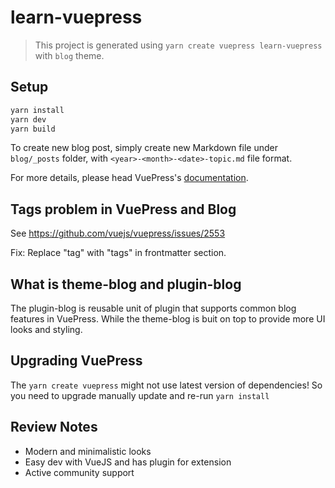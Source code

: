 # learn-vuepress

> This project is generated using `yarn create vuepress learn-vuepress` with `blog` theme.

## Setup

```bash
yarn install
yarn dev
yarn build
```

To create new blog post, simply create new Markdown file under `blog/_posts` folder, with
`<year>-<month>-<date>-topic.md` file format.

For more details, please head VuePress's [documentation](https://vuepress.vuejs.org/guide).

## Tags problem in VuePress and Blog 

See https://github.com/vuejs/vuepress/issues/2553

Fix: Replace "tag" with "tags" in frontmatter section.

## What is theme-blog and plugin-blog

The plugin-blog is reusable unit of plugin that supports common blog features in VuePress. While
the theme-blog is buit on top to provide more UI looks and styling.

## Upgrading VuePress

The `yarn create vuepress` might not use latest version of dependencies!
So you need to upgrade manually update and re-run `yarn install`

## Review Notes

- Modern and minimalistic looks
- Easy dev with VueJS and has plugin for extension
- Active community support
